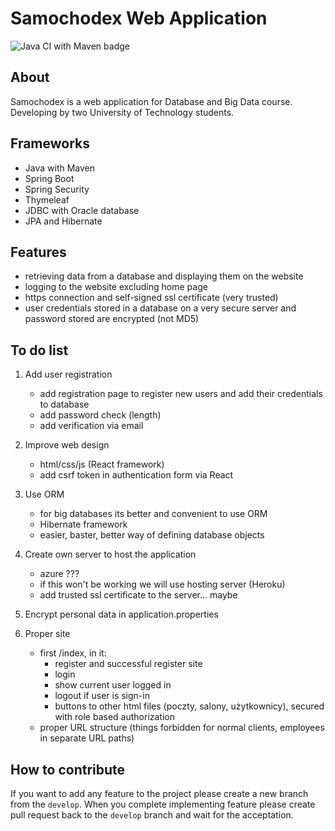 # Samochodex Web Application

![Java CI with Maven badge](https://github.com/kacpergrzegorzewski/Samochodex/workflows/Java%20CI%20with%20Maven/badge.svg)

## About

Samochodex is a web application for Database and Big Data course.
Developing by two University of Technology students.

## Frameworks

- Java with Maven
- Spring Boot
- Spring Security
- Thymeleaf
- JDBC with Oracle database
- JPA and Hibernate

## Features

- retrieving data from a database and displaying them on the website
- logging to the website excluding home page
- https connection and self-signed ssl certificate (very trusted)
- user credentials stored in a database on a very secure server and password stored are encrypted (not MD5)

## To do list

1. Add user registration
    - add registration page to register new users and add their credentials to database
    - add password check (length)
    - add verification via email

2. Improve web design
    - html/css/js (React framework)
    - add csrf token in authentication form via React

3. Use ORM
    - for big databases its better and convenient to use ORM
    - Hibernate framework
    - easier, baster, better way of defining database objects

4. Create own server to host the application
    - azure ???
    - if this won't be working we will use hosting server (Heroku)
    - add trusted ssl certificate to the server... maybe

5. Encrypt personal data in application.properties

6. Proper site
    - first /index, in it:
        * register and successful register site
        * login
        * show current user logged in
        * logout if user is sign-in
        * buttons to other html files (poczty, salony, użytkownicy), secured with role based authorization
    - proper URL structure (things forbidden for normal clients, employees in separate URL paths)

## How to contribute

If you want to add any feature to the project please create a new branch from the `develop`.
When you complete implementing feature please create pull request back to the `develop` branch
and wait for the acceptation.
